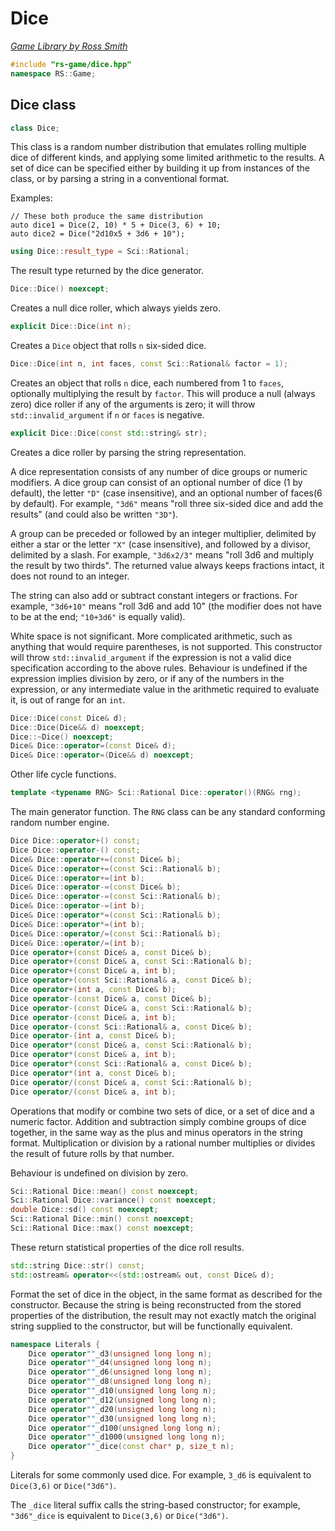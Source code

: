 # Dice

_[Game Library by Ross Smith](index.html)_

```c++
#include "rs-game/dice.hpp"
namespace RS::Game;
```

## Dice class

```c++
class Dice;
```

This class is a random number distribution that emulates rolling multiple dice
of different kinds, and applying some limited arithmetic to the results. A
set of dice can be specified either by building it up from instances of the
class, or by parsing a string in a conventional format.

Examples:

    // These both produce the same distribution
    auto dice1 = Dice(2, 10) * 5 + Dice(3, 6) + 10;
    auto dice2 = Dice("2d10x5 + 3d6 + 10");

```c++
using Dice::result_type = Sci::Rational;
```

The result type returned by the dice generator.

```c++
Dice::Dice() noexcept;
```

Creates a null dice roller, which always yields zero.

```c++
explicit Dice::Dice(int n);
```

Creates a `Dice` object that rolls `n` six-sided dice.

```c++
Dice::Dice(int n, int faces, const Sci::Rational& factor = 1);
```

Creates an object that rolls `n` dice, each numbered from 1 to `faces`,
optionally multiplying the result by `factor`. This will produce a null
(always zero) dice roller if any of the arguments is zero; it will throw
`std::invalid_argument` if `n` or `faces` is negative.

```c++
explicit Dice::Dice(const std::string& str);
```

Creates a dice roller by parsing the string representation.

A dice representation consists of any number of dice groups or numeric
modifiers. A dice group can consist of an optional number of dice (1 by
default), the letter `"D"` (case insensitive), and an optional number of
faces(6 by default). For example, `"3d6"` means "roll three six-sided dice
and add the results" (and could also be written `"3D"`).

A group can be preceded or followed by an integer multiplier, delimited by
either a star or the letter `"X"` (case insensitive), and followed by a
divisor, delimited by a slash. For example, `"3d6x2/3"` means "roll 3d6 and
multiply the result by two thirds". The returned value always keeps fractions
intact, it does not round to an integer.

The string can also add or subtract constant integers or fractions. For
example, `"3d6+10"` means "roll 3d6 and add 10" (the modifier does not have
to be at the end; `"10+3d6"` is equally valid).

White space is not significant. More complicated arithmetic, such as anything
that would require parentheses, is not supported. This constructor will throw
`std::invalid_argument` if the expression is not a valid dice specification
according to the above rules. Behaviour is undefined if the expression
implies division by zero, or if any of the numbers in the expression, or any
intermediate value in the arithmetic required to evaluate it, is out of range
for an `int`.

```c++
Dice::Dice(const Dice& d);
Dice::Dice(Dice&& d) noexcept;
Dice::~Dice() noexcept;
Dice& Dice::operator=(const Dice& d);
Dice& Dice::operator=(Dice&& d) noexcept;
```

Other life cycle functions.

```c++
template <typename RNG> Sci::Rational Dice::operator()(RNG& rng);
```

The main generator function. The `RNG` class can be any standard conforming
random number engine.

```c++
Dice Dice::operator+() const;
Dice Dice::operator-() const;
Dice& Dice::operator+=(const Dice& b);
Dice& Dice::operator+=(const Sci::Rational& b);
Dice& Dice::operator+=(int b);
Dice& Dice::operator-=(const Dice& b);
Dice& Dice::operator-=(const Sci::Rational& b);
Dice& Dice::operator-=(int b);
Dice& Dice::operator*=(const Sci::Rational& b);
Dice& Dice::operator*=(int b);
Dice& Dice::operator/=(const Sci::Rational& b);
Dice& Dice::operator/=(int b);
Dice operator+(const Dice& a, const Dice& b);
Dice operator+(const Dice& a, const Sci::Rational& b);
Dice operator+(const Dice& a, int b);
Dice operator+(const Sci::Rational& a, const Dice& b);
Dice operator+(int a, const Dice& b);
Dice operator-(const Dice& a, const Dice& b);
Dice operator-(const Dice& a, const Sci::Rational& b);
Dice operator-(const Dice& a, int b);
Dice operator-(const Sci::Rational& a, const Dice& b);
Dice operator-(int a, const Dice& b);
Dice operator*(const Dice& a, const Sci::Rational& b);
Dice operator*(const Dice& a, int b);
Dice operator*(const Sci::Rational& a, const Dice& b);
Dice operator*(int a, const Dice& b);
Dice operator/(const Dice& a, const Sci::Rational& b);
Dice operator/(const Dice& a, int b);
```

Operations that modify or combine two sets of dice, or a set of dice and a
numeric factor. Addition and subtraction simply combine groups of dice
together, in the same way as the plus and minus operators in the string
format. Multiplication or division by a rational number multiplies or divides
the result of future rolls by that number.

Behaviour is undefined on division by zero.

```c++
Sci::Rational Dice::mean() const noexcept;
Sci::Rational Dice::variance() const noexcept;
double Dice::sd() const noexcept;
Sci::Rational Dice::min() const noexcept;
Sci::Rational Dice::max() const noexcept;
```

These return statistical properties of the dice roll results.

```c++
std::string Dice::str() const;
std::ostream& operator<<(std::ostream& out, const Dice& d);
```

Format the set of dice in the object, in the same format as described for the
constructor. Because the string is being reconstructed from the stored
properties of the distribution, the result may not exactly match the original
string supplied to the constructor, but will be functionally equivalent.

```c++
namespace Literals {
    Dice operator""_d3(unsigned long long n);
    Dice operator""_d4(unsigned long long n);
    Dice operator""_d6(unsigned long long n);
    Dice operator""_d8(unsigned long long n);
    Dice operator""_d10(unsigned long long n);
    Dice operator""_d12(unsigned long long n);
    Dice operator""_d20(unsigned long long n);
    Dice operator""_d30(unsigned long long n);
    Dice operator""_d100(unsigned long long n);
    Dice operator""_d1000(unsigned long long n);
    Dice operator""_dice(const char* p, size_t n);
}
```

Literals for some commonly used dice. For example, `3_d6` is equivalent to
`Dice(3,6)` or `Dice("3d6")`.

The `_dice` literal suffix calls the string-based constructor; for example,
`"3d6"_dice` is equivalent to `Dice(3,6)` or `Dice("3d6")`.
